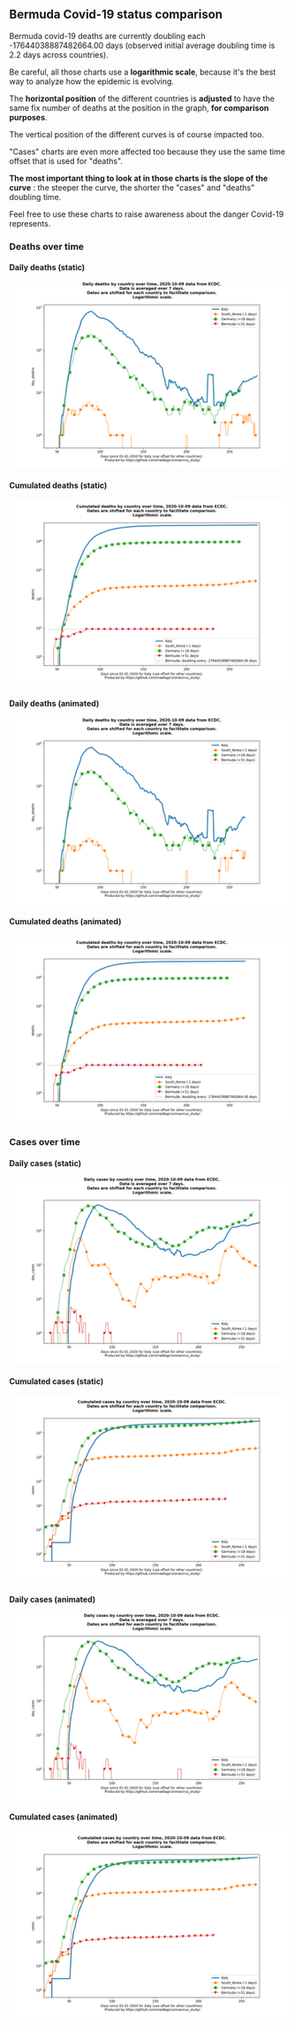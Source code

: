 ## Bermuda Covid-19 status comparison 

Bermuda covid-19 deaths are currently doubling each -17644038887482664.00 days (observed initial average doubling time is 2.2 days across countries).



Be careful, all those charts use a **logarithmic scale**, because it's the best way to analyze how the epidemic is evolving.
 
The **horizontal position** of the different countries is **adjusted** to have the same fix number of deaths at the position in the graph, **for comparison purposes**.

The vertical position of the different curves is of course impacted too.

"Cases" charts are even more affected too because they use the same time offset that is used for "deaths".

**The most important thing to look at in those charts is the slope of the curve** : the steeper the curve, the shorter the "cases" and "deaths" doubling time.

Feel free to use these charts to raise awareness about the danger Covid-19 represents. 


 
### Deaths over time
 
#### Daily deaths (static)
![Bermuda covid-19 daily deaths static chart](https://raw.githubusercontent.com/madlag/coronavirus_study/master/notebooks/graphs/2020-10-09/countries/Bermuda/2020-10-09_Bermuda_day_deaths.png "Bermuda covid-19 day_deaths static chart")   
 
#### Cumulated deaths (static)
![Bermuda covid-19 cumulated deaths static chart](https://raw.githubusercontent.com/madlag/coronavirus_study/master/notebooks/graphs/2020-10-09/countries/Bermuda/2020-10-09_Bermuda_deaths.png "Bermuda covid-19 deaths static chart")   
 
#### Daily deaths (animated)
![Bermuda covid-19 daily deaths animated chart](https://raw.githubusercontent.com/madlag/coronavirus_study/master/notebooks/graphs/2020-10-09/countries/Bermuda/2020-10-09_Bermuda_day_deaths.gif "Bermuda covid-19 day_deaths animated chart")   
 
#### Cumulated deaths (animated)
![Bermuda covid-19 cumulated deaths animated chart](https://raw.githubusercontent.com/madlag/coronavirus_study/master/notebooks/graphs/2020-10-09/countries/Bermuda/2020-10-09_Bermuda_deaths.gif "Bermuda covid-19 deaths animated chart")   

 
### Cases over time
 
#### Daily cases (static)
![Bermuda covid-19 daily cases static chart](https://raw.githubusercontent.com/madlag/coronavirus_study/master/notebooks/graphs/2020-10-09/countries/Bermuda/2020-10-09_Bermuda_day_cases.png "Bermuda covid-19 day_cases static chart")   
 
#### Cumulated cases (static)
![Bermuda covid-19 cumulated cases static chart](https://raw.githubusercontent.com/madlag/coronavirus_study/master/notebooks/graphs/2020-10-09/countries/Bermuda/2020-10-09_Bermuda_cases.png "Bermuda covid-19 cases static chart")   
 
#### Daily cases (animated)
![Bermuda covid-19 daily cases animated chart](https://raw.githubusercontent.com/madlag/coronavirus_study/master/notebooks/graphs/2020-10-09/countries/Bermuda/2020-10-09_Bermuda_day_cases.gif "Bermuda covid-19 day_cases animated chart")   
 
#### Cumulated cases (animated)
![Bermuda covid-19 cumulated cases animated chart](https://raw.githubusercontent.com/madlag/coronavirus_study/master/notebooks/graphs/2020-10-09/countries/Bermuda/2020-10-09_Bermuda_cases.gif "Bermuda covid-19 cases animated chart")   


